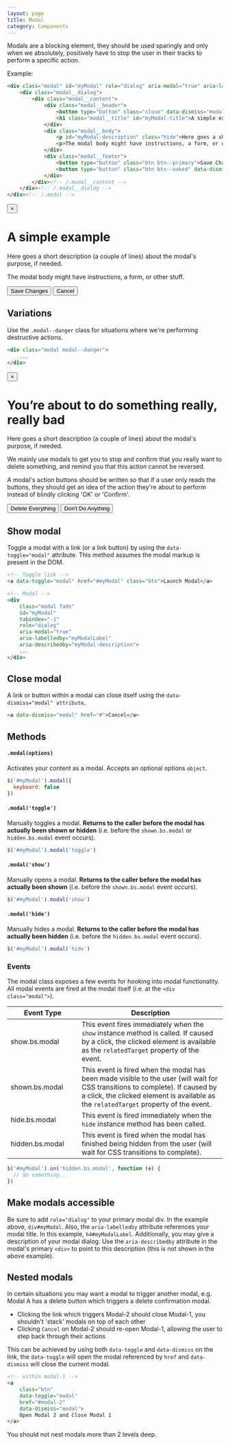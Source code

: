 ```yaml
---
layout: page
title: Modal
category: Components
---
```


Modals are a blocking element, they should be used sparingly and only when we absolutely, positively have to stop the user in their tracks to perform a specific action.

Example:

```html
<div class="modal" id="myModal" role="dialog" aria-modal="true" aria-labelledby="myModal-title" aria-describedby="myModal-description">
    <div class="modal__dialog">
        <div class="modal__content">
            <div class="modal__header">
                <button type="button" class="close" data-dismiss="modal" aria-label="Close dialog">×</button>
                <h1 class="modal__title" id="myModal-title">A simple example</h1>
            </div>
            <div class="modal__body">
                <p id="myModal-description" class="hide">Here goes a short description (a couple of lines) about the modal's purpose, if needed.</p>
                <p>The modal body might have instructions, a form, or other stuff.</p>
            </div>
            <div class="modal__footer">
                <button type="button" class="btn btn--primary">Save Changes</button>
                <button type="button" class="btn btn--naked" data-dismiss="modal">Cancel</button>
            </div>
        </div><!-- /.modal__content -->
    </div><!-- /.modal__dialog -->
</div><!-- /.modal -->
```

<div class="pulsar-example">
    <div class="modal modal__example show" id="myModal2" role="dialog" aria-modal="true" aria-labelledby="myModal2-title" aria-describedby="myModal2-description">
        <div class="modal__dialog">
            <div class="modal__content">
                <div class="modal__header">
                    <button type="button" class="close" data-dismiss="modal" aria-label="Close dialog">×</button>
                    <h1 class="modal__title" id="myModal2-title">A simple example</h1>
                </div>
                <div class="modal__body">
                    <p id="myModal2-description" class="hide">Here goes a short description (a couple of lines) about the modal's purpose, if needed.</p>
                    <p>The modal body might have instructions, a form, or other stuff.</p>
                </div>
                <div class="modal__footer">
                    <button type="button" class="btn btn--primary">Save Changes</button>
                    <button type="button" class="btn btn--naked" data-dismiss="modal">Cancel</button>
                </div>
            </div><!-- /.modal__content -->
        </div><!-- /.modal__dialog -->
    </div>
</div>

## Variations

Use the `.modal--danger` class for situations where we're performing destructive actions.

```html
<div class="modal modal--danger">
    ...
</div>
```

<div class="pulsar-example">
    <div class="modal modal--danger modal__example show" id="myModal3" role="dialog" aria-modal="true" aria-labelledby="myModal3-title" aria-describedby="myModal3-description">
        <div class="modal__dialog">
            <div class="modal__content">
                <div class="modal__header">
                    <button type="button" class="close" data-dismiss="modal" aria-label="Close dialog">×</button>
                    <h1 class="modal__title" id="myModal3-title"><i class="icon-warning-sign"></i> You’re about to do something really, really bad</h1>
                </div>
                <div class="modal__body">
                    <p id="myModal3-description" class="hide">Here goes a short description (a couple of lines) about the modal's purpose, if needed.</p>
                    <p>We mainly use modals to get you to stop and confirm that you really want to delete something, and remind you that this action cannot be reversed.</p>
                    <p>A modal's action buttons should be written so that if a user only reads the buttons, they should get an idea of the action they're about to perform instead of blindly clicking 'OK' or 'Confirm'.</p>
                </div>
                <div class="modal__footer">
                    <button type="button" class="btn btn--danger">Delete Everything</button>
                    <button type="button" class="btn btn--naked" data-dismiss="modal">Don't Do Anything</button>
                </div>
            </div><!-- /.modal__content -->
        </div><!-- /.modal__dialog -->
    </div>
</div>

## Show modal

Toggle a modal with a link (or a link button) by using the `data-toggle="modal"` attribute. This method assumes the modal markup is present in the DOM.

```html
<!-- Toggle link -->
<a data-toggle="modal" href="#myModal" class="btn">Launch Modal</a>

<!-- Modal -->
<div
    class="modal fade"
    id="myModal"
    tabindex="-1"
    role="dialog"
    aria-modal="true"
    aria-labelledby="myModalLabel"
    aria-describedby="myModal-description">
    ...
</div>
```

## Close modal

A link or button within a modal can close itself using the `data-dismiss="modal" attribute`.

```html
<a data-dismiss="modal" href="#">Cancel</a>
```

## Methods

#### `.modal(options)`

Activates your content as a modal. Accepts an optional options `object`.

```js
$('#myModal').modal({
  keyboard: false
})
```

#### `.modal('toggle')`

Manually toggles a modal. **Returns to the caller before the modal has actually been shown or hidden** (i.e. before the `shown.bs.modal` or `hidden.bs.modal` event occurs).

```js
$('#myModal').modal('toggle')
```

#### `.modal('show')`

Manually opens a modal. **Returns to the caller before the modal has actually been shown** (i.e. before the `shown.bs.modal` event occurs).

```js
$('#myModal').modal('show')
```

#### `.modal('hide')`

Manually hides a modal. **Returns to the caller before the modal has actually been hidden** (i.e. before the `hidden.bs.modal` event occurs).

```js
$('#myModal').modal('hide')
```

### Events

The modal class exposes a few events for hooking into modal functionality. All modal events are fired at the modal itself (i.e. at the `<div class="modal">`).

<table class="table table-bordered table-striped table-responsive">
  <thead>
   <tr>
     <th style="width: 150px;">Event Type</th>
     <th>Description</th>
   </tr>
  </thead>
  <tbody>
   <tr>
     <td>show.bs.modal</td>
     <td>This event fires immediately when the <code>show</code> instance method is called. If caused by a click, the clicked element is available as the <code>relatedTarget</code> property of the event.</td>
   </tr>
   <tr>
     <td>shown.bs.modal</td>
     <td>This event is fired when the modal has been made visible to the user (will wait for CSS transitions to complete). If caused by a click, the clicked element is available as the <code>relatedTarget</code> property of the event.</td>
   </tr>
   <tr>
     <td>hide.bs.modal</td>
     <td>This event is fired immediately when the <code>hide</code> instance method has been called.</td>
   </tr>
   <tr>
     <td>hidden.bs.modal</td>
     <td>This event is fired when the modal has finished being hidden from the user (will wait for CSS transitions to complete).</td>
   </tr>
  </tbody>
</table>

```js
$('#myModal').on('hidden.bs.modal', function (e) {
  // do something...
})
```

## Make modals accessible

Be sure to add `role="dialog"` to your primary modal div. In the example above, `div#myModal`.
Also, the `aria-labelledby` attribute references your modal title. In this example, `h4#myModalLabel`.
Additionally, you may give a description of your modal dialog. Use the `aria-describedby` attribute in the modal's primary `<div>` to point to this description (this is not shown in the above example).

## Nested modals

In certain situations you may want a modal to trigger another modal, e.g. Modal A has a delete button which triggers a delete confirmation modal.

* Clicking the link which triggers Modal-2 should close Modal-1, you shouldn't 'stack' modals on top of each other
* Clicking `Cancel` on Modal-2 should re-open Modal-1, allowing the user to step back through their actions

This can be achieved by using both `data-toggle` and `data-dismiss` on the link, the `data-toggle` will open the modal referenced by `href` and `data-dismiss` will close the current modal.

```html
<!-- within modal-1 -->
<a
    class="btn"
    data-toggle="modal"
    href="#modal-2"
    data-dismiss="modal">
    Open Modal 2 and Close Modal 1
</a>
```

You should not nest modals more than 2 levels deep.
